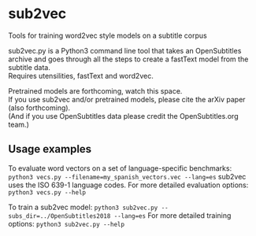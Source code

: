 # sub2vec
Tools for training word2vec style models on a subtitle corpus

sub2vec.py is a Python3 command line tool that takes an OpenSubtitles archive and goes through all the steps to create a fastText model from the subtitle data.  
Requires utensilities, fastText and word2vec.  

Pretrained models are forthcoming, watch this space.  
If you use sub2vec and/or pretrained models, please cite the arXiv paper (also forthcoming).  
(And if you use OpenSubtitles data please credit the OpenSubtitles.org team.)

## Usage examples
To evaluate word vectors on a set of language-specific benchmarks:  
`python3 vecs.py --filename=my_spanish_vectors.vec --lang=es`
sub2vec uses the ISO 639-1 language codes.
For more detailed evaluation options:
`python3 vecs.py --help`

To train a sub2vec model:
`python3 sub2vec.py --subs_dir=../OpenSubtitles2018 --lang=es`
For more detailed training options:
`python3 sub2vec.py --help`
